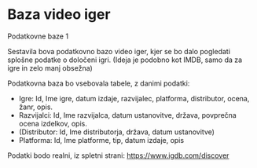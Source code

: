 # Baza video iger
Podatkovne baze 1

Sestavila bova podatkovno bazo video iger, kjer se bo dalo pogledati splošne podatke o določeni igri. (Ideja je podobno kot IMDB, samo da za igre in zelo manj obsežna)

Podatkovna baza bo vsebovala tabele, z danimi podatki:
  - Igre: Id, Ime igre, datum izdaje, razvijalec, platforma, distributor, ocena, žanr, opis.
  - Razvijalci: Id, Ime razvijalca, datum ustanovitve, država, povprečna ocena izdelkov, opis.
  - (Distributor: Id, Ime distributorja, država, datum ustanovitve)
  - Platforma: Id, Ime platforme, tip, datum izdaje, opis

Podatki bodo realni, iz spletni strani: https://www.igdb.com/discover

